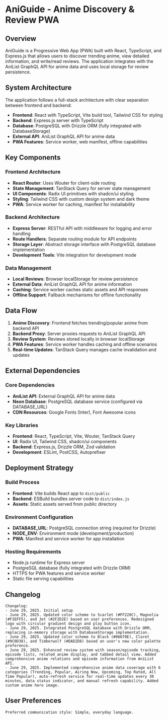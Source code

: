 # AniGuide - Anime Discovery & Review PWA

## Overview

AniGuide is a Progressive Web App (PWA) built with React, TypeScript, and Express.js that allows users to discover trending anime, view detailed information, and write/read reviews. The application integrates with the AniList GraphQL API for anime data and uses local storage for review persistence.

## System Architecture

The application follows a full-stack architecture with clear separation between frontend and backend:

- **Frontend**: React with TypeScript, Vite build tool, Tailwind CSS for styling
- **Backend**: Express.js server with TypeScript
- **Database**: PostgreSQL with Drizzle ORM (fully integrated with DatabaseStorage)
- **External API**: AniList GraphQL API for anime data
- **PWA Features**: Service worker, web manifest, offline capabilities

## Key Components

### Frontend Architecture
- **React Router**: Uses Wouter for client-side routing
- **State Management**: TanStack Query for server state management
- **UI Components**: Radix UI primitives with shadcn/ui styling
- **Styling**: Tailwind CSS with custom design system and dark theme
- **PWA**: Service worker for caching, manifest for installability

### Backend Architecture
- **Express Server**: RESTful API with middleware for logging and error handling
- **Route Handlers**: Separate routing module for API endpoints
- **Storage Layer**: Abstract storage interface with PostgreSQL database implementation
- **Development Tools**: Vite integration for development mode

### Data Management
- **Local Reviews**: Browser localStorage for review persistence
- **External Data**: AniList GraphQL API for anime information
- **Caching**: Service worker caches static assets and API responses
- **Offline Support**: Fallback mechanisms for offline functionality

## Data Flow

1. **Anime Discovery**: Frontend fetches trending/popular anime from backend API
2. **Backend Proxy**: Server proxies requests to AniList GraphQL API
3. **Review System**: Reviews stored locally in browser localStorage
4. **PWA Features**: Service worker handles caching and offline scenarios
5. **Real-time Updates**: TanStack Query manages cache invalidation and updates

## External Dependencies

### Core Dependencies
- **AniList API**: External GraphQL API for anime data
- **Neon Database**: PostgreSQL database service (configured via DATABASE_URL)
- **CDN Resources**: Google Fonts (Inter), Font Awesome icons

### Key Libraries
- **Frontend**: React, TypeScript, Vite, Wouter, TanStack Query
- **UI**: Radix UI, Tailwind CSS, shadcn/ui components
- **Backend**: Express.js, Drizzle ORM, Zod validation
- **Development**: ESLint, PostCSS, Autoprefixer

## Deployment Strategy

### Build Process
- **Frontend**: Vite builds React app to `dist/public`
- **Backend**: ESBuild bundles server code to `dist/index.js`
- **Assets**: Static assets served from public directory

### Environment Configuration
- **DATABASE_URL**: PostgreSQL connection string (required for Drizzle)
- **NODE_ENV**: Environment mode (development/production)
- **PWA**: Manifest and service worker for app installation

### Hosting Requirements
- Node.js runtime for Express server
- PostgreSQL database (fully integrated with Drizzle ORM)
- HTTPS for PWA features and service worker
- Static file serving capabilities

## Changelog

```
Changelog:
- June 29, 2025. Initial setup
- June 29, 2025. Updated color scheme to Scarlet (#FF220C), Magnolia (#F3EFF5), and Jet (#2F2D2E) based on user preferences. Redesigned logo with circular gradient design and play button icon.
- June 29, 2025. Integrated PostgreSQL database with Drizzle ORM, replacing in-memory storage with DatabaseStorage implementation.
- June 29, 2025. Updated color scheme to Black (#06070E), Claret (#9C0D38), and Timberwolf (#DAD2D8) based on user's new color palette preference.
- June 29, 2025. Enhanced review system with season/episode tracking, episode lists, related anime display, and tabbed detail view. Added comprehensive anime relations and episode information from AniList API.
- June 29, 2025. Implemented comprehensive anime data coverage with 6 categories (Trending, Popular, Airing Now, Upcoming, Top Rated, All Time Popular), auto-refresh service for real-time updates every 30 minutes, data status indicator, and manual refresh capability. Added custom anime hero image.
```

## User Preferences

```
Preferred communication style: Simple, everyday language.
```